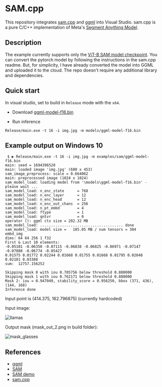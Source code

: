 # SAM.cpp

This repository integrates [sam.cpp](https://github.com/ggerganov/ggml/tree/master/examples/sam) and [ggml](https://github.com/ggerganov/ggml) into Visual Studio. sam.cpp is a pure C/C++ implementation of Meta's [Segment Anything Model](https://github.com/facebookresearch/segment-anything/). 

## Description

The example currently supports only the [ViT-B SAM model checkpoint](https://huggingface.co/facebook/sam-vit-base). You can convert the pytorch model by following the instructions in the sam.cpp readme. But, for simplicity, I have already converted the model into GGML and uploaded it to the cloud. The repo doesn't require any additional library and dependencies.

## Quick start
In visual studio, set to build in `Release` mode with the `x64`.

- Download [ggml-model-f16.bin](https://drive.google.com/file/d/1n25nEYFyM3-Wyaliftru3IfIJB9lsJYz/view?usp=drive_link)

- Run inference
```
Release/main.exe -t 16 -i img.jpg -m models/ggml-model-f16.bin
```

## Example output on Windows 10
```
 $ ▶ Release/main.exe -t 16 -i img.jpg -m examples/sam/ggml-model-f16.bin
main: seed = 1694396520
main: loaded image 'img.jpg' (680 x 453)
sam_image_preprocess: scale = 0.664062
main: preprocessed image (1024 x 1024)
sam_model_load: loading model from '\models\ggml-model-f16.bin' - please wait ...
sam_model_load: n_enc_state      = 768
sam_model_load: n_enc_layer      = 12
sam_model_load: n_enc_head       = 12
sam_model_load: n_enc_out_chans  = 256
sam_model_load: n_pt_embd        = 4
sam_model_load: ftype            = 1
sam_model_load: qntvr            = 0
operator (): ggml ctx size = 202.32 MB
sam_model_load: ...................................... done
sam_model_load: model size =   185.05 MB / num tensors = 304
embd_img
dims: 64 64 256 1 f32
First & Last 10 elements:
-0.05101 -0.06350 -0.07115 -0.06838 -0.06825 -0.06971 -0.07147 -0.07088 -0.06774 -0.05427
0.01575 0.01772 0.02244 0.01668 0.01755 0.01668 0.01795 0.02048 0.02101 0.03388
sum:  12757.156252

Skipping mask 0 with iou 0.705756 below threshold 0.880000
Skipping mask 1 with iou 0.762171 below threshold 0.880000
Mask 2: iou = 0.947049, stability_score = 0.956250, bbox (371, 436), (144, 168)
Inference done
```

Input point is (414.375, 162.796875) (currently hardcoded)

Input image:

![llamas](https://user-images.githubusercontent.com/8558655/261301565-37b7bf4b-bf91-40cf-8ec1-1532316e1612.jpg)

Output mask (mask_out_2.png in build folder):

![mask_glasses](https://user-images.githubusercontent.com/8558655/263706800-47eeea30-1457-4c87-938b-8f11536c5aa7.png)

## References

- [ggml](https://github.com/ggerganov/ggml)
- [SAM](https://segment-anything.com/)
- [SAM demo](https://segment-anything.com/demo)
- [sam.cpp](https://github.com/ggerganov/ggml/tree/master/examples/sam)
